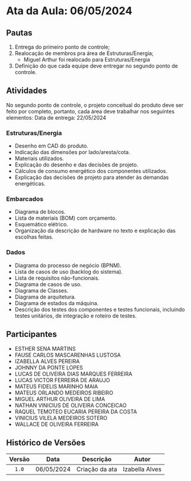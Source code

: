# Ata da Aula: 06/05/2024

## Pautas

1. Entrega do primeiro ponto de controle;
2. Realocação de membros pra área de Estruturas/Energia;
    - Miguel Arthur foi realocado para Estruturas/Energia
3. Definição do que cada equipe deve entregar no segundo ponto de controle.

## Atividades

No segundo ponto de controle, o projeto conceitual do produto deve ser feito por completo, portanto, cada área deve trabalhar nos seguintes elementos:
Data de entrega: 22/05/2024

### Estruturas/Energia

- Desenho em CAD do produto.
- Indicação das dimensões por lado/aresta/cota.
- Materiais utilizados.
- Explicação do desenho e das decisões de projeto.
- Cálculos de consumo energético dos componentes utilizados.
- Explicação das decisões de projeto para atender às demandas energéticas.


### Embarcados

- Diagrama de blocos.
- Lista de materiais (BOM) com orçamento.
- Esquemático elétrico.
- Organização da descrição de hardware no texto e explicação das escolhas feitas.

### Dados

- Diagrama do processo de negócio (BPNM).
- Lista de casos de uso (backlog do sistema).
- Lista de requisitos não-funcionais.
- Diagrama de casos de uso.
- Diagrama de Classes.
- Diagrama de arquitetura.
- Diagrama de estados da máquina.
- Descrição dos testes dos componentes e testes funcionais, incluindo testes unitários, de integração e roteiro de testes.


## Participantes

- ESTHER SENA MARTINS
- FAUSE CARLOS MASCARENHAS LUSTOSA
- IZABELLA ALVES PEREIRA
- JOHNNY DA PONTE LOPES
- LUCAS DE OLIVEIRA DIAS MARQUES FERREIRA
- LUCAS VICTOR FERREIRA DE ARAUJO
- MATEUS FIDELIS MARINHO MAIA
- MATEUS ORLANDO MEDEIROS RIBEIRO
- MIGUEL ARTHUR OLIVEIRA DE LIMA
- NATHAN VINICIUS DE OLIVEIRA CONCEICAO
- RAQUEL TEMOTEO EUCARIA PEREIRA DA COSTA
- VINICIUS VILELA MEDEIROS SOTERO
- WALLACE DE OLIVEIRA FERREIRA

## Histórico de Versões

| Versão | Data | Descrição | Autor |
| :----: | ---- | --------- | ----- |
| `1.0`  |06/05/2024| Criação da ata | Izabella Alves|




